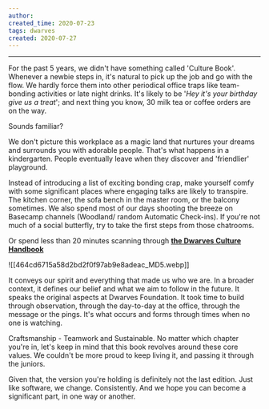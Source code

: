 ```yaml
---
author: 
created_time: 2020-07-23
tags: dwarves
created: 2020-07-27
---
```


---


For the past 5 years, we didn't have something called 'Culture Book'. Whenever a newbie steps in, it's natural to pick up the job and go with the flow. We hardly force them into other periodical office traps like team-bonding activities or late night drinks. It's likely to be '<span style='color:pink_background'>*Hey it's your birthday give us a treat*</span>'; and next thing you know, 30 milk tea or coffee orders are on the way.


Sounds familiar?


We don't picture this workplace as a magic land that nurtures your dreams and surrounds you with adorable people. That's what happens in a kindergarten. People eventually leave when they discover and 'friendlier' playground.


Instead of introducing a list of exciting bonding crap, make yourself comfy with some significant places where engaging talks are likely to transpire. The kitchen corner, the sofa bench in the master room, or the balcony sometimes. We also spend most of our days shooting the breeze on Basecamp channels (Woodland/ random Automatic Check-ins). If you're not much of a social butterfly, try to take the first steps from those chatrooms.


Or spend less than 20 minutes scanning through <span style='color:pink_background'>**[the Dwarves Culture Handbook](https://github.com/dwarvesf/handbook/blob/master/what-we-value.md)**</span>


![[464cd6715a58d2bd2f0f97ab9e8adeac_MD5.webp]]


It conveys our spirit and everything that made us who we are. In a broader context, it defines our belief and what we aim to follow in the future. It speaks the original aspects at Dwarves Foundation. It took time to build through observation, through the day-to-day at the office, through the message or the pings. It's what occurs and forms through times when no one is watching.


Craftsmanship - Teamwork and Sustainable. No matter which chapter you're in, let's keep in mind that this book revolves around these core values. We couldn't be more proud to keep living it, and passing it through the juniors.


Given that, the version you're holding is definitely not the last edition. Just like software, we change. Consistently. And we hope you can become a significant part, in one way or another.
